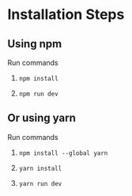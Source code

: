 # Installation Steps



## Using npm

Run commands

1) ```npm install```


2) ```npm run dev```


## Or using yarn

Run commands 

1) ```npm install --global yarn```

2) ```yarn install```

3) ```yarn run dev```


<!-- ### If you see the window below then you are set to build AMAZON 2.0!

![Template Screenshot](TemplateScreenshot.jpg?raw=true "Template Screenshot") -->
